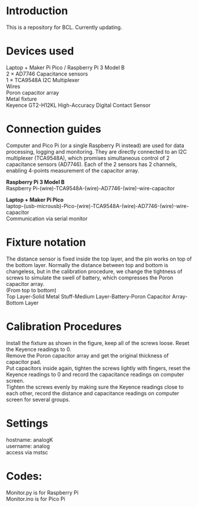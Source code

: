 # Introduction
This is a repository for BCL. Currently updating.<br>

# Devices used
Laptop + Maker Pi Pico / Raspberry Pi 3 Model B<br>
2 × AD7746 Capacitance sensors<br>
1 × TCA9548A I2C Multiplexer<br>
Wires<br>
Poron capacitor array<br>
Metal fixture<br>
Keyence GT2-H12KL High-Accuracy Digital Contact Sensor<br>

# Connection guides
Computer and Pico Pi (or a single Raspberry Pi instead) are used for data processing, logging and monitoring. They are directly connected to an I2C multiplexer (TCA9548A), which promises simultaneous control of 2 capacitance sensors (AD7746). Each of the 2 sensors has 2 channels,  enabling 4-points measurement of the capacitor array.<br>

**Raspberry Pi 3 Model B**<br>
Raspberry Pi-(wire)-TCA9548A-(wire)-AD7746-(wire)-wire-capacitor<br>

**Laptop + Maker Pi Pico**<br>
laptop-(usb-microusb)-Pico-(wire)-TCA9548A-(wire)-AD7746-(wire)-wire-capacitor<br>
Communication via serial monitor<br>

# Fixture notation
The distance sensor is fixed inside the top layer, and the pin works on top of the bottom layer. Normally the distance between top and bottom is changeless, but in the calibration procedure, we change the tightness of screws to simulate the swell of battery, which compresses the Poron capacitor array.<br>
(From top to bottom)<br>
Top Layer-Solid Metal Stuff-Medium Layer-Battery-Poron Capacitor Array-Bottom Layer

# Calibration Procedures
Install the fixture as shown in the figure, keep all of the screws loose. Reset the Keyence readings to 0.  
Remove the Poron capacitor array and get the original thickness of capacitor pad.  
Put capacitors inside again, tighten the screws lightly with fingers, reset the Keyence readings to 0 and record the capacitance readings on computer screen.  
Tighten the screws evenly by making sure the Keyence readings close to each other, record the distance and capacitance readings on computer screen for several groups.  



# Settings
hostname: analogK<br>
username: analog<br>
access via mstsc<br>

# Codes:
Monitor.py is for Raspberry Pi<br>
Monitor.ino is for Pico Pi<br>
